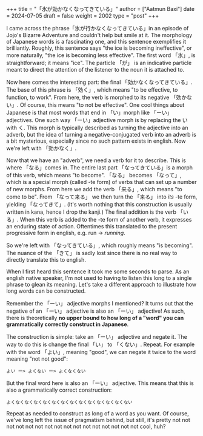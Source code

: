 +++
title = "「氷が効かなくなってきている」"
author = ["Aatmun Baxi"]
date = 2024-07-05
draft = false
weight = 2002
type = "post"
+++

I came across the phrase「氷が行かなくなってきている」in an episode of Jojo's Bizarre Adventure and couldn't help but smile at it.
The morphology of Japanese words is a fascinating one, and this sentence exemplifies it brilliantly.
Roughly, this sentence says "the ice is becoming ineffective", or more naturally, "the ice is becoming less effective".
The first word 「氷」, is straightforward; it means "ice".
The particle 「が」 is an indicative particle meant to direct the attention of the listener to the noun it is attached to.

Now here comes the interesting part: the final 「効かなくなってきている」.
The base of this phrase is 「効く」, which means "to be effective, to function, to work".
From here, the verb is morphed to its negative 「効かない」.
Of course, this means "to not be effective".
One cool things about Japanese is that most words that end in 「い」morph like 「ーい」adjectives.
One such way 「ーい」adjective morph is by replacing the い with く.
This morph is typically described as turning the adjective into an adverb, but the idea of turning a negative-conjugated verb into an adverb is a bit mysterious, especially since no such pattern exists in english.
Now we're left with 「効かなく」.

Now that we have an "adverb", we need a verb for it to describe.
This is where 「なる」comes in.
The entire last part 「なってきている」is a morph of this verb, which means "to become".
「なる」 becomes 「なって」, which is a special morph (called -te form) of verbs that can set up a number of new morphs.
From here we add the verb 「来る」, which means "to come to be".
From 「なって来る」 we then turn the 「来る」 into _its_ -te form, yielding 「なってきて」.
(It's worth nothing that this construction is usually written in kana, hence I drop the kanji.)
The final addition is the verb 「いる」.
When this verb is added to the -te form of another verb, it expresses an enduring state of action.
Oftentimes this translated to the present progressive form in english, e.g. run -&gt; _running_.

So we're left with 「なってきている」, which roughly means "is becoming".
The nuance of the 「きて」 is sadly lost since there is no real way to directly translate this to english.

When I first heard this sentence it took me some seconds to parse.
As an english native speaker, I'm not used to having to listen this long to a single phrase to glean its meaning.
Let's take a different approach to illustrate how long words can be constructed.

Remember the 「ーい」 adjective morphs I mentioned?
It turns out that the negative of an 「ーい」 adjective is also an 「ーい」 adjective!
As such, there is theoretically **no upper bound to how long of a "word" you can grammatically correctly construct in Japanese**.

The construction is simple: take an 「ーい」 adjective and negate it.
The way to do this is change the final 「い」 to 「くない」.
Repeat.
For example with the word 「よい」, meaning "good", we can negate it twice to the word meaning "not not good":

```text
よい ー> よくない ー> よくなくない
```

But the final word here is also an 「ーい」 adjective.
This means that this is also a grammatically correct construction:

```text
よくなくなくなくなくなくなくなくなくなくなくなくなくない
```

Repeat as needed to construct as long of a word as you want.
Of course, we've long left the issue of pragmatism behind, but still, it's pretty not not not not not not not not not not not not not not not not cool, huh?
